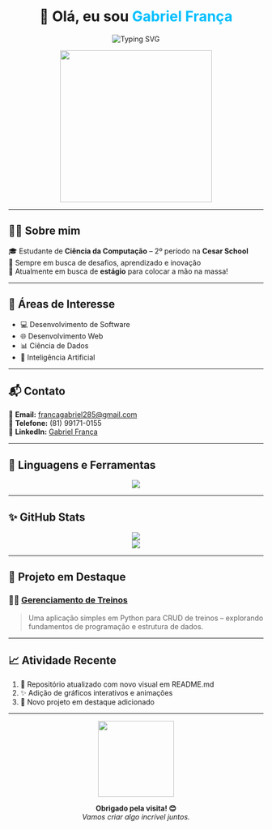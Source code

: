 <h1 align="center">👋 Olá, eu sou <span style="color:#00BFFF;">Gabriel França</span></h1>

<p align="center">
  <img src="https://readme-typing-svg.demolab.com?font=Fira+Code&weight=500&size=24&pause=1000&color=00BFFF&center=true&vCenter=true&width=435&lines=Estudante+de+Ci%C3%AAncia+da+Computa%C3%A7%C3%A3o;Apaixonado+por+Tecnologia+e+Inova%C3%A7%C3%A3o;Buscando+oportunidades+de+est%C3%A1gio!+%F0%9F%92%BC" alt="Typing SVG" />
</p>

<p align="center">
  <img src="https://media.giphy.com/media/qgQUggAC3Pfv687qPC/giphy.gif" width="300" />
</p>

---

## 🧑‍💻 Sobre mim

🎓 Estudante de **Ciência da Computação** – 2º período na **Cesar School**  
🚀 Sempre em busca de desafios, aprendizado e inovação  
🎯 Atualmente em busca de **estágio** para colocar a mão na massa!

---

## 🌟 Áreas de Interesse

- 💻 Desenvolvimento de Software  
- 🌐 Desenvolvimento Web  
- 📊 Ciência de Dados  
- 🤖 Inteligência Artificial  

---

## 📬 Contato

📧 **Email:** [francagabriel285@gmail.com](mailto:francagabriel285@gmail.com)  
📱 **Telefone:** (81) 99171-0155  
💼 **LinkedIn:** [Gabriel França](https://www.linkedin.com/in/gabriel-frança-986471307/)

---

## 🔧 Linguagens e Ferramentas

<p align="center">
  <img src="https://skillicons.dev/icons?i=html,css,js,python,django,tailwind" />
</p>

---

## ✨ GitHub Stats

<p align="center">
  <img src="https://github-readme-stats.vercel.app/api?username=gabrielfranca10&show_icons=true&theme=radical" />
  <br/>
  <img src="https://github-readme-streak-stats.herokuapp.com?user=gabrielfranca10&theme=radical&hide_border=false" />
</p>

---

## 🚀 Projeto em Destaque

### 🏋️‍♂️ [Gerenciamento de Treinos](https://github.com/gabrielfranca10/Trabalho_crud/blob/main/Trabalho_crud.py)

> Uma aplicação simples em Python para CRUD de treinos – explorando fundamentos de programação e estrutura de dados.

---

## 📈 Atividade Recente

<!--START_SECTION:activity-->
1. 🎉 Repositório atualizado com novo visual em README.md  
2. ✨ Adição de gráficos interativos e animações  
3. 📂 Novo projeto em destaque adicionado  
<!--END_SECTION:activity-->

---

<p align="center">
  <img src="https://media.giphy.com/media/jRf5fsn8G6YaogAWxn/giphy.gif" width="150" />
</p>

<p align="center">
  <b>Obrigado pela visita! 😊</b><br/>
  <i>Vamos criar algo incrível juntos.</i>
</p>
